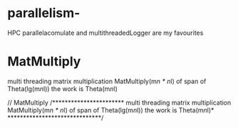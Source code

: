 # parallelism-
HPC
parallelacomulate and multithreadedLogger are my favourites



# MatMultiply
multi threading matrix multiplication
 MatMultiply(m*n  *  n*l) of span of Theta(lg(m*n*l))
 the work is Theta(m*n*l)



// MatMultiply
/***********************
multi threading matrix multiplication
 MatMultiply(m*n  *  n*l) of span of Theta(lg(m*n*l))
 the work is Theta(m*n*l)*
 ******************************/
